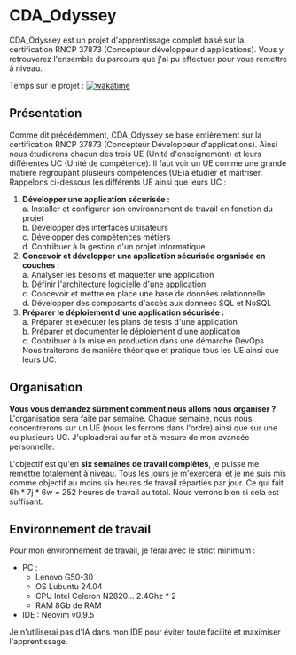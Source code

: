 # CDA_Odyssey  
CDA_Odyssey est un projet d'apprentissage complet basé sur la certification RNCP 37873 (Concepteur développeur d'applications). Vous y retrouverez l'ensemble du parcours que j'ai pu effectuer pour vous remettre à niveau.  
  
Temps sur le projet : [![wakatime](https://wakatime.com/badge/user/bd983427-c491-4a42-8cb8-c95de187e70a/project/7875316b-8c80-4eef-a0f0-64188d1cfe20.svg)](https://wakatime.com/badge/user/bd983427-c491-4a42-8cb8-c95de187e70a/project/7875316b-8c80-4eef-a0f0-64188d1cfe20)  
  
## Présentation  
Comme dit précédemment, CDA_Odyssey se base entièrement sur la certification RNCP 37873 (Concepteur Développeur d'applications). Ainsi nous étudierons chacun des trois UE (Unité d'enseignement) et leurs différentes UC (Unité de compétence). Il faut voir un UE comme une grande matière regroupant plusieurs compétences (UE)à étudier et maitriser.  
Rappelons ci-dessous les différents UE ainsi que leurs UC :  
1. **Développer une application sécurisée :**  
  a. Installer et configurer son environnement de travail en fonction du projet  
  b. Développer des interfaces utiisateurs  
  c. Développer des compétences métiers  
  d. Contribuer à la gestion d'un projet informatique  
2. **Concevoir et développer une application sécurisée organisée en couches :**  
  a. Analyser les besoins et maquetter une application  
  b. Définir l'architecture logicielle d'une application  
  c. Concevoir et mettre en place une base de données relationnelle  
  d. Développer des composants d'accès aux données SQL et NoSQL  
3. **Préparer le déploiement d'une application sécurisée :**  
  a. Préparer et exécuter les plans de tests d'une application  
  b. Préparer et documenter le déploiement d'une application  
  c. Contribuer à la mise en production dans une démarche DevOps  
Nous traiterons de manière théorique et pratique tous les UE ainsi que leurs UC. 
  

## Organisation  
**Vous vous demandez sûrement comment nous allons nous organiser ?**   
L'organisation sera faite par semaine. Chaque semaine, nous nous concentrerons sur un UE (nous les ferrons dans l'ordre) ainsi que sur une ou plusieurs UC. J'uploaderai au fur et à mesure de mon avancée personnelle.  
  
L'objectif est qu'en **six semaines de travail complètes**, je puisse me remettre totalement à niveau. Tous les jours je m'exercerai et je me suis mis comme objectif au moins six heures de travail réparties par jour. Ce qui fait 6h * 7j * 6w = 252 heures de travail au total. Nous verrons bien si cela est suffisant.
  
## Environnement de travail  
Pour mon environnement de travail, je ferai avec le strict minimum :  
- PC :  
  - Lenovo G50-30  
  - OS Lubuntu 24.04    
  - CPU Intel Celeron N2820... 2.4Ghz * 2    
  - RAM 8Gb de RAM  
- IDE : Neovim v0.9.5  
  
Je n'utiliserai pas d'IA dans mon IDE pour éviter toute facilité et maximiser l'apprentissage.  
